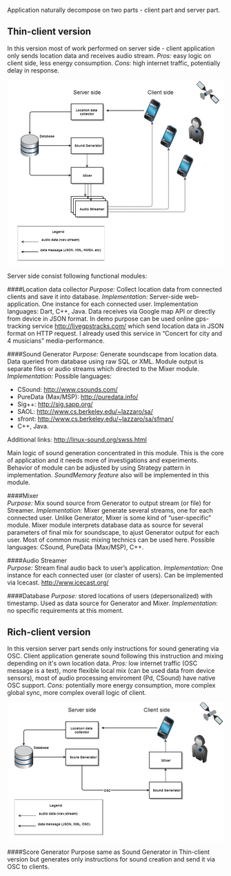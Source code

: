 Application naturally decompose on two parts - client part and server part.

## Thin-client version
In this version most of work performed on server side - client application only sends location data and receives audio stream.
*Pros:*  easy logic on client side, less energy consumption.
*Cons:* high internet traffic, potentially delay in response.  


![Thin-client version](../project_images/thin_client.jpg?raw=true "Thin-client version")

Server side consist following functional modules:

####Location data collector
*Purpose:* Collect location data from connected clients and save it into database.
*Implementation:* Server-side web-application. One instance for each connected user. Implementation languages: Dart, C++, Java. Data receives via Google map API or directly from device in JSON format. In demo purpose can be used online gps-tracking service http://livegpstracks.com/ which send location data in JSON format on HTTP request. I already used this service in “Concert for city and 4 musicians” media-performance.  

####Sound Generator
*Purpose:* Generate soundscape from location data. Data queried from database using raw SQL or XML. Module output is separate files or audio streams which directed to the Mixer module.
*Implementation:* Possible languages:  
- CSound: http://www.csounds.com/
- PureData (Max/MSP): http://puredata.info/
- Sig++: http://sig.sapp.org/
- SAOL: http://www.cs.berkeley.edu/~lazzaro/sa/
- sfront: http://www.cs.berkeley.edu/~lazzaro/sa/sfman/
- C++, Java.    

Additional links: http://linux-sound.org/swss.html

Main logic of sound generation concentrated in this module. This is the core of application and it needs more of investigations and experiments. Behavior of module can be adjusted by using Strategy pattern in implementation. *SoundMemory feature* also will be implemented in this module.  

####Mixer   
*Purpose:* Mix sound source from Generator to output stream (or file) for Streamer.
*Implementation:* Mixer generate several streams, one for each connected user. Unlike Generator,  Mixer is some kind of “user-specific” module. Mixer module interprets database data as source for several parameters of final mix for soundscape, to ajust Generator output for each user. Most of common music mixing technics can be used here.
Possible languages:  CSound, PureData (Max/MSP), C++.  

####Audio Streamer  
*Purpose:* Stream final audio back to user’s application.
*Implementation:* One instance for each connected user (or claster of users). Can be implemented via Icecast. 
http://www.icecast.org/
 
####Database
*Purpose:* stored locations of users (depersonalized) with timestamp. Used as data source for Generator and Mixer.
*Implementation:* no specific requirements at this moment.  


## Rich-client version  
In this version server part sends only instructions for sound generating via OSC. Client application generate sound following this instruction and mixing depending on it's own location data.
*Pros:* low internet traffic (OSC message is a text), more flexible local mix (can be used data from device sensors), most of audio processing enviroment (Pd, CSound) have native OSC support.
*Cons:* potentially more energy consumption, more complex global sync, more complex overall logic of client.  

![Rich-client version](../project_images/rich_client.jpg?raw=true "Rich-client version")

####Score Generator
Purpose same as Sound Generator in Thin-client version but generates only instructions for sound creation and send it via OSC to clients.  




